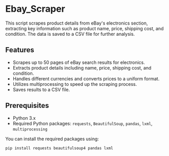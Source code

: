 # Ebay_Scraper

This script scrapes product details from eBay's electronics section, extracting key information such as product name, price, shipping cost, and condition. The data is saved to a CSV file for further analysis.

## Features

- Scrapes up to 50 pages of eBay search results for electronics.
- Extracts product details including name, price, shipping cost, and condition.
- Handles different currencies and converts prices to a uniform format.
- Utilizes multiprocessing to speed up the scraping process.
- Saves results to a CSV file.

## Prerequisites

- Python 3.x
- Required Python packages: `requests`, `BeautifulSoup`, `pandas`, `lxml`, `multiprocessing`

You can install the required packages using:

```bash
pip install requests beautifulsoup4 pandas lxml
